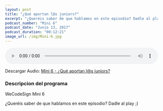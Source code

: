```yaml
---
layout: post
title: "¿Qué aportan l@s juniors?"
excerpt: "¿Queréis saber de que hablamos en este episodio? Dadle al play ;)"
podcast_number: "Mini 6"
podcast_date: "Junio 13, 2017"
podcast_duration: "00:12:21"
image_url: /img/Mini-6.jpg
---
```


<audio src="http://www.podtrac.com/pts/redirect.mp3/archive.org/download/WCD-Mini-6-Juniors/WCD-Mini-6-Que-aportan-los-juniors.mp3" preload="auto" controls style="width: 100%;">
  <p>Tu navegador no implementa el elemento audio</p>
</audio>

<p>Descargar Audio: <a href="http://www.podtrac.com/pts/redirect.mp3/archive.org/download/WCD-Mini-6-Juniors/WCD-Mini-6-Que-aportan-los-juniors.mp3" title="Botón derecho del ratón, luego guardar enlace como...">Mini 6 - ¿Qué aportan l@s juniors?</a></p>

<h3 class="post-title  post-heading">Descripcion del programa</h3>

WeCodeSign Mini 6

¿Queréis saber de que hablamos en este episodio? Dadle al play ;)
